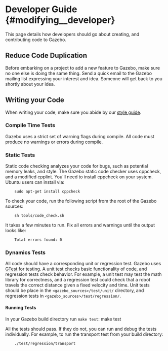 Developer Guide {#modifying__developer}
==

This page details how developers should go about creating, and contributing code to Gazebo. 

## Reduce Code Duplication

Before embarking on a project to add a new feature to Gazebo, make sure no
one else is doing the same thing. Send a quick email to the Gazebo mailing
list expressing your interest and idea. Someone will get back to you shortly
about your idea.
  
## Writing your Code 

When writing your code, make sure you abide by our [style guide](modifying__style.html).

### Compile Time Tests

Gazebo uses a strict set of warning flags during compile. All code must 
produce no warnings or errors during compile.

### Static Tests

Static code checking analyzes your code for bugs, such as potential memory leaks, and style. The Gazebo static code checker uses cppcheck, and a modified cpplint. You'll need to install cppcheck on your system. Ubuntu users can install via:

        sudo apt-get install cppcheck

To check your code, run the following script from the root of the Gazebo sources:

        sh tools/code_check.sh

It takes a few minutes to run. Fix all errors and warnings until the output looks like:

        Total errors found: 0

### Dynamics Tests 

All code should have a corresponding unit or regression test. Gazebo uses
[GTest](http://code.google.com/p/googletest) for testing. A unit test checks
basic functionality of code, and regression tests check behavior. For
example, a unit test may test the math library for correctness, and
a regression test could check that a robot travels the correct distance
given a fixed velocity and time. Unit tests should be place in the
`<gazebo_sources>/test/unit/` directory, and regression tests in
`<gazebo_sources>/test/regression/`. 

#### Running Tests
In your Gazebo build directory run `make test`:
        make test

All the tests should pass. If they do not, you can run and debug the tests individually. For example, to run the transport test from your build directory:

        ./test/regression/transport

